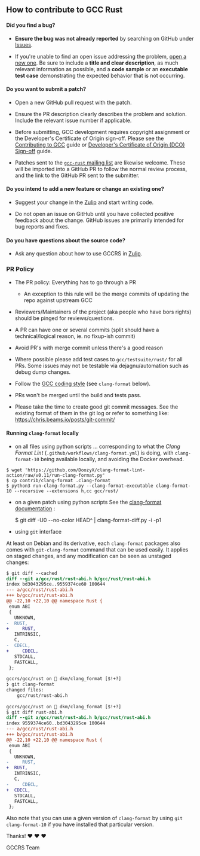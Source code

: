 ## How to contribute to GCC Rust

#### **Did you find a bug?**

* **Ensure the bug was not already reported** by searching on GitHub under [Issues](https://github.com/Rust-GCC/gccrs/issues).

* If you're unable to find an open issue addressing the problem, [open a new one](https://github.com/Rust-GCC/gccrs/issues/new). 
  Be sure to include a **title and clear description**, as much relevant information as possible, and a **code sample** 
  or an **executable test case** demonstrating the expected behavior that is not occurring.

#### **Do you want to submit a patch?**

* Open a new GitHub pull request with the patch.

* Ensure the PR description clearly describes the problem and solution. Include the relevant issue number if applicable.

* Before submitting, GCC development requires copyright assignment or the Developer's Certificate of Origin sign-off.
   Please see the [Contributing to GCC](https://gcc.gnu.org/contribute.html) guide or [Developer's Certificate of Origin (DCO) Sign-off](https://gcc.gnu.org/dco.html) guide.

* Patches sent to the [`gcc-rust` mailing list](https://gcc.gnu.org/mailman/listinfo/gcc-rust) are likewise welcome.
These will be imported into a GitHub PR to follow the normal review process, 
and the link to the GitHub PR sent to the submitter.

#### **Do you intend to add a new feature or change an existing one?**

* Suggest your change in the [Zulip](https://gcc-rust.zulipchat.com/) and start writing code.

* Do not open an issue on GitHub until you have collected positive feedback about the change. 
  GitHub issues are primarily intended for bug reports and fixes.

#### **Do you have questions about the source code?**

* Ask any question about how to use GCCRS in [Zulip](https://gcc-rust.zulipchat.com/).

### **PR Policy**

* The PR policy: Everything has to go through a PR
  - An exception to this rule will be the merge commits of updating the repo against upstream GCC

* Reviewers/Maintainers of the project (aka people who have bors rights) should be pinged for reviews/questions.

* A PR can have one or several commits (split should have a technical/logical reason, ie. no fixup-ish commit)

* Avoid PR's with merge commit unless there's a good reason

* Where possible please add test cases to `gcc/testsuite/rust/` for all PRs. 
  Some issues may not be testable via dejagnu/automation such as debug dump changes.

* Follow the [GCC coding style](https://gcc.gnu.org/codingconventions.html) (see `clang-format` below).

* PRs won't be merged until the build and tests pass.

* Please take the time to create good git commit messages. 
  See the existing format of them in the git log or refer to something like: https://chris.beams.io/posts/git-commit/

#### Running `clang-format` locally

* on all files using python scripts
... corresponding to what the _Clang Format Lint_ (`.github/workflows/clang-format.yml`) 
is doing, with `clang-format-10` being available locally, and avoiding the Docker overhead.

```shell
$ wget 'https://github.com/DoozyX/clang-format-lint-action/raw/v0.11/run-clang-format.py'
$ cp contrib/clang-format .clang-format
$ python3 run-clang-format.py --clang-format-executable clang-format-10 --recursive --extensions h,cc gcc/rust/
```

* on a given patch using python scripts
See the [clang-format documentation](https://clang.llvm.org/docs/ClangFormat.html#script-for-patch-reformatting) :

    $ git diff -U0 --no-color HEAD^ | clang-format-diff.py -i -p1

* using `git` interface

At least on Debian and its derivative, each `clang-format` packages also comes
with `git-clang-format` command that can be used easily. It applies on staged
changes, and any modification can be seen as unstaged changes:

```diff
$ git diff --cached
diff --git a/gcc/rust/rust-abi.h b/gcc/rust/rust-abi.h
index bd3043295ce..9559374ce60 100644
--- a/gcc/rust/rust-abi.h
+++ b/gcc/rust/rust-abi.h
@@ -22,10 +22,10 @@ namespace Rust {
 enum ABI
 {
   UNKNOWN,
-  RUST,
+     RUST,
   INTRINSIC,
   C,
-  CDECL,
+     CDECL,
   STDCALL,
   FASTCALL,
 };
 
gccrs/gcc/rust on  dkm/clang_format [$!+?]
❯ git clang-format
changed files:
    gcc/rust/rust-abi.h
 
gccrs/gcc/rust on  dkm/clang_format [$!+?]
$ git diff rust-abi.h
diff --git a/gcc/rust/rust-abi.h b/gcc/rust/rust-abi.h
index 9559374ce60..bd3043295ce 100644
--- a/gcc/rust/rust-abi.h
+++ b/gcc/rust/rust-abi.h
@@ -22,10 +22,10 @@ namespace Rust {
 enum ABI
 {
   UNKNOWN,
-     RUST,
+  RUST,
   INTRINSIC,
   C,
-     CDECL,
+  CDECL,
   STDCALL,
   FASTCALL,
 };
```

Also note that you can use a given version of `clang-format` by using `git clang-format-10` if you have 
installed that particular version.

Thanks! :heart: :heart: :heart:

GCCRS Team
